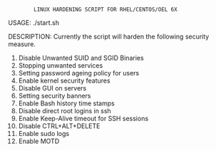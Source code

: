             LINUX HARDENING SCRIPT FOR RHEL/CENTOS/OEL 6X
            
USAGE: ./start.sh

DESCRIPTION: Currently the script will harden the following security measure.
1.  Disable Unwanted SUID and SGID Binaries
2.  Stopping unwanted services
3.  Setting password ageing policy for users
4.  Enable kernel security features
5.  Disable GUI on servers 
6.  Setting security banners
7.  Enable Bash history time stamps
8.  Disable direct root logins in ssh
9.  Enable Keep-Alive timeout for SSH sessions
10. Disable CTRL+ALT+DELETE
11. Enable sudo logs
12. Enable MOTD
